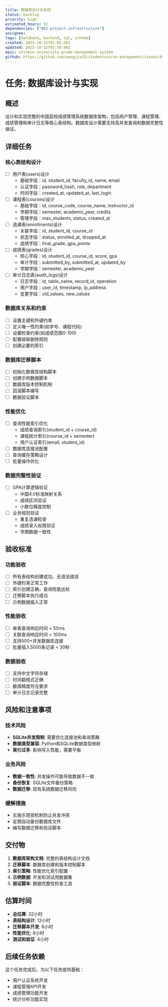 ```yaml
---
title: 数据库设计与实现
status: backlog
priority: high
estimated_hours: 32
dependencies: ["001-project-infrastructure"]
assignee:
tags: [database, backend, sql, schema]
created: 2025-10-15T01:05:20Z
updated: 2025-10-15T02:20:00Z
epic: chinese-university-grade-management-system
github: https://github.com/wangjia15/studentcourse-management/issues/6
---
```


# 任务: 数据库设计与实现

## 概述
设计和实现完整的中国高校成绩管理系统数据库架构，包括用户管理、课程管理、成绩管理和审计日志等核心表结构。数据库设计需要支持高并发查询和数据完整性保证。

## 详细任务

### 核心表结构设计
- [ ] 用户表(users)设计
  - 基础字段：id, student_id, faculty_id, name, email
  - 认证字段：password_hash, role, department
  - 时间字段：created_at, updated_at, last_login
- [ ] 课程表(courses)设计
  - 基础字段：id, course_code, course_name, instructor_id
  - 学期字段：semester, academic_year, credits
  - 管理字段：max_students, status, created_at
- [ ] 选课表(enrollments)设计
  - 关联字段：id, student_id, course_id
  - 状态字段：status, enrolled_at, dropped_at
  - 成绩字段：final_grade, gpa_points
- [ ] 成绩表(grades)设计
  - 核心字段：id, student_id, course_id, score, gpa
  - 审计字段：submitted_by, submitted_at, updated_by
  - 学期字段：semester, academic_year
- [ ] 审计日志表(audit_logs)设计
  - 日志字段：id, table_name, record_id, operation
  - 用户字段：user_id, timestamp, ip_address
  - 变更字段：old_values, new_values

### 数据库关系和约束
- [ ] 设置主键和外键约束
- [ ] 定义唯一性约束(如学号、课程代码)
- [ ] 设置检查约束(如成绩范围0-100)
- [ ] 配置级联删除规则
- [ ] 创建必要的索引

### 数据库迁移脚本
- [ ] 初始化数据库结构脚本
- [ ] 创建示例数据脚本
- [ ] 数据库版本控制机制
- [ ] 回滚脚本编写
- [ ] 数据验证脚本

### 性能优化
- [ ] 查询性能索引优化
  - 成绩查询索引(student_id + course_id)
  - 课程统计索引(course_id + semester)
  - 用户认证索引(email, student_id)
- [ ] 数据库连接池配置
- [ ] 查询缓存策略设计
- [ ] 批量操作优化

### 数据完整性验证
- [ ] GPA计算逻辑验证
  - 中国4.0标准映射关系
  - 成绩区间验证
  - 小数位精度控制
- [ ] 业务规则验证
  - 重复选课检查
  - 成绩录入权限验证
  - 学期数据一致性

## 验收标准

### 功能验收
- [ ] 所有表结构创建成功，无语法错误
- [ ] 外键约束正常工作
- [ ] 索引创建正确，查询性能达标
- [ ] 迁移脚本执行成功
- [ ] 示例数据插入正常

### 性能验收
- [ ] 单表查询响应时间 < 50ms
- [ ] 关联查询响应时间 < 100ms
- [ ] 支持500+并发数据库连接
- [ ] 批量插入5000条记录 < 30秒

### 数据验收
- [ ] 支持中文字符存储
- [ ] 时间戳格式正确
- [ ] 数值精度符合要求
- [ ] 审计日志记录完整

## 风险和注意事项

### 技术风险
- **SQLite并发限制**: 需要优化连接池和查询策略
- **数据类型兼容**: Python和SQLite数据类型映射
- **索引过多**: 影响写入性能，需要平衡

### 业务风险
- **数据一致性**: 并发操作可能导致数据不一致
- **备份恢复**: SQLite文件备份策略
- **数据迁移**: 现有系统数据迁移风险

### 缓解措施
- 实施乐观锁机制防止并发冲突
- 定期自动备份数据库文件
- 编写数据迁移和验证脚本

## 交付物

1. **数据库架构文档**: 完整的表结构设计文档
2. **迁移脚本**: 数据库创建和版本控制脚本
3. **索引策略**: 性能优化索引配置
4. **示例数据**: 开发和测试用数据集
5. **验证脚本**: 数据完整性检查工具

## 估算时间
- **总估算**: 32小时
- **表结构设计**: 12小时
- **迁移脚本开发**: 8小时
- **性能优化**: 8小时
- **测试和验证**: 4小时

## 后续任务依赖
这个任务完成后，为以下任务提供基础：
- 用户认证系统开发
- 课程管理API开发
- 成绩管理功能开发
- 统计分析功能实现